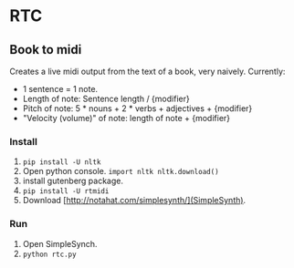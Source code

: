# RTC

## Book to midi
Creates a live midi output from the text of a book, very naively.
Currently:

- 1 sentence = 1 note.
- Length of note: Sentence length / {modifier}
- Pitch of note: 5 * nouns + 2 * verbs + adjectives + {modifier}
- "Velocity (volume)" of note: length of note + {modifier}

### Install
1. `pip install -U nltk`
2. Open python console.
`import nltk
nltk.download()`
3. install gutenberg package.
4. `pip install -U rtmidi`
5. Download [http://notahat.com/simplesynth/](SimpleSynth).

### Run 
1. Open SimpleSynch.
6. `python rtc.py`
